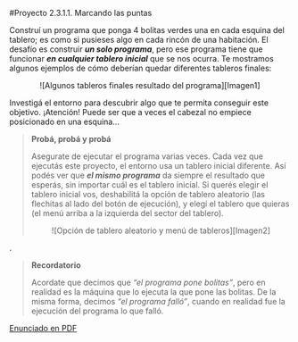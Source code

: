 #Proyecto 2.3.1.1. Marcando las puntas

Construí un programa que ponga 4 bolitas verdes una en cada esquina del tablero; es como si pusieses algo en cada rincón de una habitación. El desafío es construir **_un solo programa_**, pero ese programa tiene que funcionar **_en cualquier tablero inicial_** que se nos ocurra. Te mostramos algunos ejemplos de cómo deberían quedar diferentes tableros finales:
                
<center>
![Algunos tableros finales resultado del programa][Imagen1]
</center>

Investigá el entorno para descubrir algo que te permita conseguir este objetivo. ¡Atención! Puede ser que a veces el cabezal no empiece posicionado en una esquina...

> **Probá, probá y probá**
>
> Asegurate de ejecutar el programa varias veces. Cada vez que ejecutás este proyecto, el entorno usa un tablero inicial diferente. Así podés ver que **_el mismo programa_** da siempre el resultado que esperás, sin importar cuál es el tablero inicial. 
> Si querés elegir el tablero inicial vos, deshabilitá la opción de tablero aleatorio (las flechitas al lado del botón de ejecución), y elegí el tablero que quieras (el menú arriba a la izquierda del sector del tablero).
> <center>
> ![Opción de tablero aleatorio y menú de tableros][Imagen2]
> </center>

.

> **Recordatorio**
>
> Acordate que decimos que _“el programa pone bolitas”_, pero en realidad es la máquina que lo ejecuta la que pone las bolitas. De la misma forma, decimos _“el programa falló”_, cuando en realidad fue la ejecución del programa lo que falló. 


[Enunciado en PDF][PDF]

[Imagen1]: https://raw.githubusercontent.com/gobstones/proyectos-jr/master/Proyectos/Cap.2/2.3.1.1.Marcando%20las%20puntas/Imagen1-small-64.png "Algunos tableros finales resultado del programa"

[Imagen2]: https://raw.githubusercontent.com/gobstones/proyectos-jr/master/Proyectos/Cap.2/2.3.1.1.Marcando%20las%20puntas/Imagen2-small.png "Opción de tablero aleatorio y menú de tableros"

[PDF]: https://raw.githubusercontent.com/gobstones/proyectos-jr/master/Proyectos/Cap.2/2.3.1.1.Marcando%20las%20puntas/description.pdf "Enunciado de 'Marcando las puntas' en PDF"
